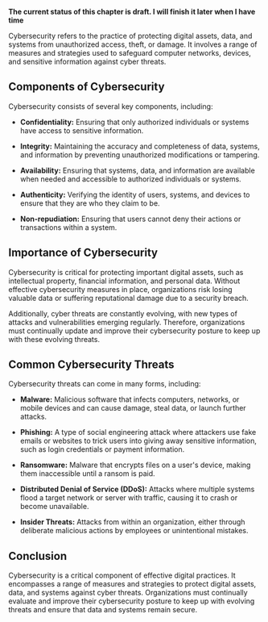 **The current status of this chapter is draft. I will finish it later when I have time**

Cybersecurity refers to the practice of protecting digital assets, data, and systems from unauthorized access, theft, or damage. It involves a range of measures and strategies used to safeguard computer networks, devices, and sensitive information against cyber threats.

Components of Cybersecurity
---------------------------

Cybersecurity consists of several key components, including:

* **Confidentiality:** Ensuring that only authorized individuals or systems have access to sensitive information.

* **Integrity:** Maintaining the accuracy and completeness of data, systems, and information by preventing unauthorized modifications or tampering.

* **Availability:** Ensuring that systems, data, and information are available when needed and accessible to authorized individuals or systems.

* **Authenticity:** Verifying the identity of users, systems, and devices to ensure that they are who they claim to be.

* **Non-repudiation:** Ensuring that users cannot deny their actions or transactions within a system.

Importance of Cybersecurity
---------------------------

Cybersecurity is critical for protecting important digital assets, such as intellectual property, financial information, and personal data. Without effective cybersecurity measures in place, organizations risk losing valuable data or suffering reputational damage due to a security breach.

Additionally, cyber threats are constantly evolving, with new types of attacks and vulnerabilities emerging regularly. Therefore, organizations must continually update and improve their cybersecurity posture to keep up with these evolving threats.

Common Cybersecurity Threats
----------------------------

Cybersecurity threats can come in many forms, including:

* **Malware:** Malicious software that infects computers, networks, or mobile devices and can cause damage, steal data, or launch further attacks.

* **Phishing:** A type of social engineering attack where attackers use fake emails or websites to trick users into giving away sensitive information, such as login credentials or payment information.

* **Ransomware:** Malware that encrypts files on a user's device, making them inaccessible until a ransom is paid.

* **Distributed Denial of Service (DDoS):** Attacks where multiple systems flood a target network or server with traffic, causing it to crash or become unavailable.

* **Insider Threats:** Attacks from within an organization, either through deliberate malicious actions by employees or unintentional mistakes.

Conclusion
----------

Cybersecurity is a critical component of effective digital practices. It encompasses a range of measures and strategies to protect digital assets, data, and systems against cyber threats. Organizations must continually evaluate and improve their cybersecurity posture to keep up with evolving threats and ensure that data and systems remain secure.
